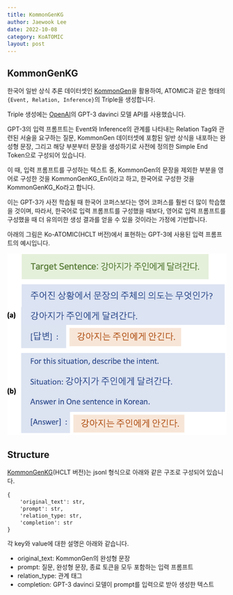 ```yaml
---
title: KommonGenKG
author: Jaewook Lee
date: 2022-10-08
category: KoATOMIC
layout: post
---
```


## KommonGenKG
한국어 일반 상식 추론 데이터셋인 [KommonGen][1]을 활용하여, ATOMIC과 같은 형태의 `{Event, Relation, Inference}`의 Triple을 생성합니다.

Triple 생성에는 [OpenAI][1]의 GPT-3 davinci 모델 API를 사용했습니다.

GPT-3의 입력 프롬프트는 Event와 Inference의 관계를 나타내는 Relation Tag와 관련된 서술을 요구하는 질문, KommonGen 데이터셋에 포함된 일반 상식을 내포하는 완성형 문장, 그리고 해당 부분부터 문장을 생성하기로 사전에 정의한 Simple End Token으로 구성되어 있습니다.

이 때, 입력 프롬프트를 구성하는 텍스트 중, KommonGen의 문장을 제외한 부분을 영어로 구성한 것을 KommonGenKG_En이라고 하고, 한국어로 구성한 것을 KommonGenKG_Ko라고 합니다.

이는 GPT-3가 사전 학습될 때 한국어 코퍼스보다는 영어 코퍼스를 훨씬 더 많이 학습했을 것이며, 따라서, 한국어로 입력 프롬프트를 구성했을 때보다, 영어로 입력 프롬프트를 구성했을 때 더 유의미한 생성 결과를 얻을 수 있을 것이라는 가정에 기반합니다.

아래의 그림은 Ko-ATOMIC(HCLT 버전)에서 표현하는 GPT-3에 사용된 입력 프롬프트의 예시입니다.

![example](./_img/img_ko_en_prompt.png)

## Structure
[KommonGenKG][3](HCLT 버전)는 jsonl 형식으로 아래와 같은 구조로 구성되어 있습니다.

```
{
    'original_text': str,
    'prompt': str,
    'relation_type: str,
    'completion': str
}
```
각 key와 value에 대한 설명은 아래와 같습니다.
- original_text: KommonGen의 완성형 문장
- prompt: 질문, 완성형 문장, 종료 토큰을 모두 포함하는 입력 프롬프트
- relation_type: 관계 태그
- completion: GPT-3 davinci 모델이 prompt를 입력으로 받아 생성한 텍스트



[1]: https://github.com/nlpai-lab/KommonGen
[2]: https://beta.openai.com/overview
[3]: https://github.com/jooinjang/Ko-ATOMIC/tree/main/KommonnGenKG